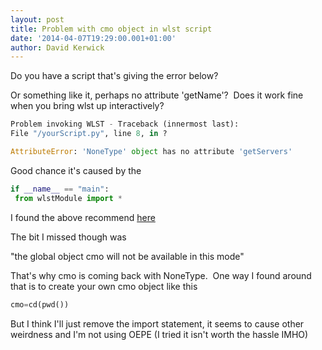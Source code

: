 ```yaml
---
layout: post
title: Problem with cmo object in wlst script
date: '2014-04-07T19:29:00.001+01:00'
author: David Kerwick
---
```


Do you have a script that's giving the error below?  

Or something like it, perhaps no attribute 'getName'?  Does it work fine when you bring wlst up interactively?  


``` python 
Problem invoking WLST - Traceback (innermost last):  
File "/yourScript.py", line 8, in ?  

AttributeError: 'NoneType' object has no attribute 'getServers'  
```

Good chance it's caused by the

``` python 
if __name__ == "main":  
 from wlstModule import *  
```

I found the above recommend [here](http://docs.oracle.com/cd/E15315_09/help/oracle.eclipse.tools.weblogic.doc/html/wlst.html#import)

The bit I missed though was

"the global object cmo will not be available in this mode"

That's why cmo is coming back with NoneType.  One way I found around that is to create your own cmo object like this

``` python 
cmo=cd(pwd())  
```

But I think I'll just remove the import statement, it seems to cause other weirdness and I'm not using OEPE (I tried it isn't worth the hassle IMHO)
